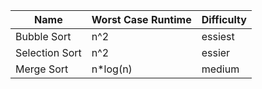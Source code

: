 | Name | Worst Case Runtime | Difficulty |
| ----------- | ----------- | ----------- |
| Bubble Sort | n^2 | essiest |
| Selection Sort | n^2 | essier |
| Merge Sort | n*log(n) | medium |